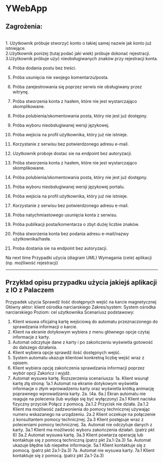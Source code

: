 # YWebApp

Zagrożenia:
------------
<br />
1. Użytkownik próbuje stworzyć konto o takiej samej nazwie jak konto już istniejące.<br />
2.Użytkownik poniżej (tutaj podać jaki wiek) próbuje dokonać rejestracji.<br />
3.Użytkownik próbuje użyć nieobsługiwanych znaków przy rejestracji konta.<br />

4. Próba dodania postu bez treści.<br />
5. Próba usunięcia nie swojego komentarzu/posta.<br />
6. Próba zarejestrowania się poprzez serwis nie obsługiwany przez witrynę.<br />

7. Próba stworzenia konta z hasłem, które nie jest wystarczająco skomplikowane.
8. Próba polubienia/skomentowania posta, który nie jest już dostępny.
9. Próba wyboru nieobsługiwanej wersji językowej.
10. Próba wejścia na profil użytkownika, który już nie istnieje.
11. Korzystanie z serwisu bez potwierdzonego adresu e-mail.
12. Uzytkownik proboje dostac sie na endpoint bez autoryzacji.

7. Próba stworzenia konta z hasłem, które nie jest wystarczająco skomplikowane.<br />
8. Próba polubienia/skomentowania posta, który nie jest już dostępny.<br />
9. Próba wyboru nieobsługiwanej wersji językowej portalu.<br />
10. Próba wejścia na profil użytkownika, który już nie istnieje.<br />
11. Korzystanie z serwisu bez potwierdzonego adresu e-mail.<br />
12. Próba natychmiastowego usunięcia konta z serwisu.<br />
13. Próba publikacji posta/komentarza o zbyt dużej liczbie znaków.<br />
14. Próba stworzenia konta bez podania adresu e-mail/nazwy użytkownika/hasła.<br />
15. Proba dostania sie na endpoint bez autoryzacji.

Na next time
Przypadki uźycia (diagram UML)
Wymagania (cele) aplikacji (np. możliwość rejestracji)

--------------------------
Przykład opisu przypadku użycia jakiejś aplikacji z IO z Palaczem
--------------------------
Przypadek użycia Sprawdź ilość dostępnych wejść na karcie magnetycznej
Główny aktor: klient ośrodka narciarskiego
Zakres/system: System ośrodka narciarskiego
Poziom: cel użytkownika
Scenariusz podstawowy:
1. Klient wsuwa oficjalną kartę wejściową do automatu przeznaczonego do
sprawdzania informacji o karcie.
2. Klient na ekranie dotykowym wybiera z menu głównego opcje czytaj informacje z
karty.
3. Automat odczytuje dane z karty i po zakończeniu wyświetla gotowość do dalszego
działania.
4. Klient wybiera opcje sprawdź ilość dostępnych wejść.
5. System automatu ukazuje klientowi konkretną liczbę wejść wraz z opisem.
6. Klient wybiera opcję zakończenia sprawdzania informacji poprzez wybór opcji
Zakończ i wyjdź.
7. Automat wysuwa kartę.
Rozszerzenia scenariusza:
 1a. Klient wsunął kartę złą stroną:
1a.1 Automat na ekranie dotykowym wyświetla informacje o złym wprowadzeniu
karty oraz wyświetla krótką animację poprawnego wprowadzania karty.
 2a. (4a. 6a.) Ekran automatu nie reaguje na polecenia (lub wydaje się być wyłączony)
2a.1 Klient naciska fizyczny przycisk Połącz z pomocą.
 2a.1.2 Przycisk nie działa.
 2a.1.2 Klient ma możliwość zadzwonienia do pomocy technicznej używając
numeru wskazanego na urządzeniu.
2a.2 Klient oczekuje na połączenie z konsultantem pomocy technicznej.
2a.3 Klient postępuje wraz z poleceniami pomocy technicznej.
 3a. Automat nie odczytuje danych z karty.
3a.1 Klient ma możliwość wyboru zakończenia działań. (patrz pkt 6)
3a.2 Automat wysuwa kartę.
3a.3 Klient powtarza operację lub kontaktuje się z pomocą techniczną (patrz pkt
2a.1-2a.3)
 5a. Automat ukazuje błędne lub niepełne informacje.
5a.1 Klient kontaktuje się z pomocą. (patrz pkt 2a.1-2a.3)
 7a. Automat nie wysuwa karty.
7a.1 Klient kontaktuje się z pomocą. (patrz pkt 2a.1-2a.3)
